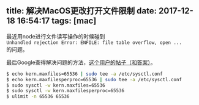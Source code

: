 title: 解决MacOS更改打开文件限制
date: 2017-12-18 16:54:17
tags: [mac]
---
最近用node进行文件读写操作的时候碰到   
`Unhandled rejection Error: ENFILE: file table overflow, open ...`   
的问题。
<!-- more -->
最后Google查得解决问题的方法，[这个用户的帖子（和答案）](https://superuser.com/questions/827984/open-files-limit-does-not-work-as-before-in-osx-yosemite/828010#828010)。
```bash
$ echo kern.maxfiles=65536 | sudo tee -a /etc/sysctl.conf
$ echo kern.maxfilesperproc=65536 | sudo tee -a /etc/sysctl.conf
$ sudo sysctl -w kern.maxfiles=65536
$ sudo sysctl -w kern.maxfilesperproc=65536
$ ulimit -n 65536 65536    
```

